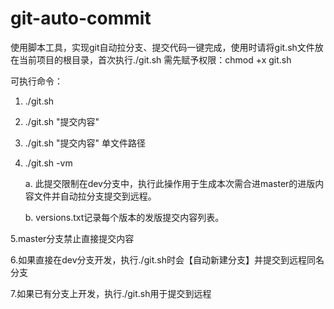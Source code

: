 # git-auto-commit
使用脚本工具，实现git自动拉分支、提交代码一键完成，使用时请将git.sh文件放在当前项目的根目录，首次执行./git.sh 需先赋予权限：chmod +x git.sh

可执行命令：
1. ./git.sh 
2. ./git.sh "提交内容"
3. ./git.sh "提交内容" 单文件路径
4. ./git.sh -vm

    a. 此提交限制在dev分支中，执行此操作用于生成本次需合进master的进版内容文件并自动拉分支提交到远程。
  
    b. versions.txt记录每个版本的发版提交内容列表。
    
5.master分支禁止直接提交内容

6.如果直接在dev分支开发，执行./git.sh时会【自动新建分支】并提交到远程同名分支

7.如果已有分支上开发，执行./git.sh用于提交到远程
